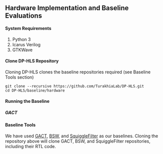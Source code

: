 ## Hardware Implementation and Baseline Evaluations

#### System Requirements
1. Python 3
2. Icarus Verilog
3. GTKWave

#### Clone DP-HLS Repository
Cloning DP-HLS clones the baseline repositories required (see Baseline Tools section)
```
git clone --recursive https://github.com/TurakhiaLab/DP-HLS.git
cd DP-HLS/baseline/hardware
```

#### Running the Baseline
##### GACT

#### Baseline Tools
We have used [GACT](https://github.com/yatisht/darwin/tree/master), [BSW](https://github.com/gsneha26/Darwin-WGA), and [SquiggleFilter](https://github.com/TimD1/SquiggleFilter) as our baselines. Cloning the repository above will clone GACT, BSW, and SquiggleFilter repositories, including their RTL code.
